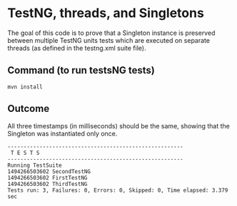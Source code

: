 # TestNG, threads, and Singletons

The goal of this code is to prove that a Singleton instance is preserved between multiple TestNG units tests which are executed on separate threads (as defined in the testng.xml suite file).

## Command (to run testsNG tests)

`mvn install`

## Outcome

All three timestamps (in milliseconds) should be the same, showing that the Singleton was instantiated only once.

```
-------------------------------------------------------
 T E S T S
-------------------------------------------------------
Running TestSuite
1494266503602 SecondTestNG
1494266503602 FirstTestNG
1494266503602 ThirdTestNG
Tests run: 3, Failures: 0, Errors: 0, Skipped: 0, Time elapsed: 3.379 sec
```